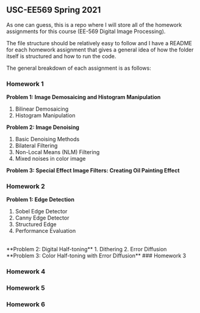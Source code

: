 ## USC-EE569 Spring 2021

As one can guess, this is a repo where I will store all of the homework assignments for this course
(EE-569 Digital Image Processing).

The file structure should be relatively easy to follow and I have a README for each homework assignment that gives a general idea of how the folder itself is structured and how to run the code.

The general breakdown of each assignment is as follows:
### Homework 1
**Problem 1: Image Demosaicing and Histogram Manipulation**
   1. Bilinear Demosaicing
   2. Histogram Manipulation

**Problem 2: Image Denoising**
   1. Basic Denoising Methods
   2. Bilateral Filtering
   3. Non-Local Means (NLM) Filtering
   4. Mixed noises in color image

**Problem 3: Special Effect Image Filters: Creating Oil Painting Effect**

### Homework 2
**Problem 1: Edge Detection**
1. Sobel Edge Detector
2. Canny Edge Detector
3. Structured Edge
4. Performance Evaluation
<br>
**Problem 2: Digital Half-toning**
1. Dithering
2. Error Diffusion

<br>
**Problem 3: Color Half-toning with Error Diffusion**
### Homework 3

### Homework 4

### Homework 5

### Homework 6
